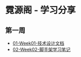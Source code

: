 # 霓源阁 - 学习分享

## 第一周
- [01-Week01-技术设计文档](01-Week01-技术设计文档.md)
- [02-Week02-脚手架学习笔记](02-Week02-脚手架学习笔记.md)
